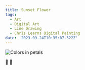 ```yaml
---
title: Sunset Flower
tags:
  - Art
  - Digital Art
  - Line Drawing
  - Chris Learns Digital Painting
date: '2023-09-24T10:35:07.322Z'
---
```


![Colors in petals](http://res.cloudinary.com/cpadilla/image/upload/v1720970165/chrisdpadilla/blog/art/xvfz2acl5xzisg1bceuq.jpg)

🌅 🌸
